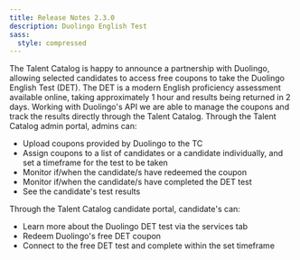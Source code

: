 ```yaml
---
title: Release Notes 2.3.0
description: Duolingo English Test
sass:
  style: compressed
---
```


The Talent Catalog is happy to announce a partnership with Duolingo, allowing selected candidates to access free coupons to take the Duolingo English Test (DET). 
The DET is a modern English proficiency assessment available online, taking approximately 1 hour and results being returned in 2 days. 
Working with Duolingo's API we are able to manage the coupons and track the results directly through the Talent Catalog.
Through the Talent Catalog admin portal, admins can:
<ul>
    <li>Upload coupons provided by Duolingo to the TC</li>
    <li>Assign coupons to a list of candidates or a candidate individually, and set a timeframe for the test to be taken</li>
    <li>Monitor if/when the candidate/s have redeemed the coupon</li>
    <li>Monitor if/when the candidate/s have completed the DET test</li>
    <li>See the candidate's test results</li>
</ul>

Through the Talent Catalog candidate portal, candidate's can:
<ul>
    <li>Learn more about the Duolingo DET test via the services tab</li>
    <li>Redeem Duolingo's free DET coupon</li>
    <li>Connect to the free DET test and complete within the set timeframe</li>
</ul>
